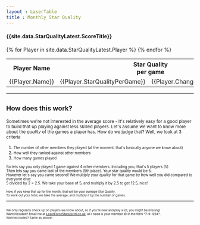 ```yaml
---
layout : LaserTable
title : Monthly Star Quality 
---
```


#### {{site.data.StarQualityLatest.ScoreTitle}}

<table class = "ScoreTable">
<tr><th>Player Name</th><th colspan = "2">Star Quality<br/>per game </th><th> Total Star<br/>Quality</th> <th style = "padding-left:30px;"  colspan = "2">Average<br/>Players</th><th  colspan = "2">Average<br/> Rank</th><th>Games <br/>Played</th></tr>
{% for Player in site.data.StarQualityLatest.Player %}
<tr><td class>{{Player.Name}}</td><td class = "number">{{Player.StarQualityPerGame}}</td><td class = "SmallBrightNumber"> {{Player.ChangeInSQPerGame}} </td><td class = "number">{{Player.TotalStarQuality}}</td><td style = "padding-left:30px;" class = "number">{{Player.AverageOpponents}}</td><td class = "SmallBrightNumber"> {{Player.ChangeInPlayers}}</td><td class = "number">{{Player.AverageRank}}</td><td class = "SmallBrightNumber"> {{Player.ChangeInRank}}</td><td class = "number">{{Player.gamesPlayed}}</td></tr>
{% endfor %}
</table>

-----

## <small>How does this work?</small>

<small>Sometimes we're not interested in the average score - It's relatively easy for a good player to build that up playing against less skilled players. Let's assume we want to know more about the *quality* of the games a player has. How do we judge that? Well, we look at 3 criteria
1. <small>The number of other members they played (at the moment, that's basically anyone we know about)</small>
2. <small>How well they ranked against other members</small>
3. <small>How many games played</small>

<small> So lets say you only played 1 game against 4 other members. Including you, that's 5 players (5)<br/>
Then lets say you came last of the members (5th place). Your star quality would be 5. <br/>
However let's say you came second! We multiply your quality for that game by how well you did compared to everyone else: <br/>
5 divided by 2 = 2.5. We take your base of 5, and multiply it by 2.5 to get 12.5, nice!<br/>

<small>Now, if you keep that up for the month, that will be your average Star Quality.<br/> To work out your total, we take the average, and multiply it by the number of games. </small>

-----

<small><br/> We only regularly check up on players we know about, so if you're new and play a lot, you might be missing!  <br/>
Want included? Email me at [LaserForceStats@ctri.co.uk](mailto:LaserForceStats@ctri.co.uk), all I need is your member ID in the form "7-9-1234". <br/>
Want excluded? Same as above!</small>